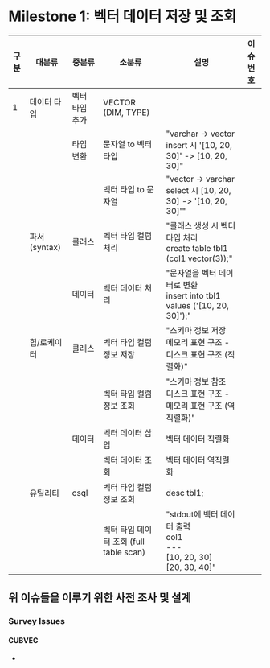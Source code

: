 # Milestone 1: 벡터 데이터 저장 및 조회

| 구분 | 대분류       | 중분류         | 소분류                                  | 설명                                                                       | 이슈 번호 |
| ---- | ------------ | -------------- | --------------------------------------- | -------------------------------------------------------------------------- | --------- |
| 1    | 데이터 타입  | 벡터 타입 추가 | VECTOR (DIM, TYPE)                      |                                                                            |           |
|      |              | 타입 변환      | 문자열 to 벡터 타입                     | "varchar -> vector<br>insert 시 '[10, 20, 30]' -> [10, 20, 30]"            |           |
|      |              |                | 벡터 타입 to 문자열                     | "vector -> varchar<br>select 시 [10, 20, 30] -> '[10, 20, 30]'"            |           |
|      | 파서(syntax) | 클래스         | 벡터 타입 컬럼 처리                     | "클래스 생성 시 벡터 타입 처리<br>create table tbl1 (col1 vector(3));"     |           |
|      |              | 데이터         | 벡터 데이터 처리                        | "문자열을 벡터 데이터로 변환<br>insert into tbl1 values ('[10, 20, 30]');" |           |
|      | 힙/로케이터  | 클래스         | 벡터 타입 컬럼 정보 저장                | "스키마 정보 저장<br>메모리 표현 구조 - 디스크 표현 구조 (직렬화)"         |           |
|      |              |                | 벡터 타입 컬럼 정보 조회                | "스키마 정보 참조<br>디스크 표현 구조 - 메모리 표현 구조 (역직렬화)"       |           |
|      |              | 데이터         | 벡터 데이터 삽입                        | 벡터 데이터 직렬화                                                         |           |
|      |              |                | 벡터 데이터 조회                        | 벡터 데이터 역직렬화                                                       |           |
|      | 유틸리티     | csql           | 벡터 타입 컬럼 정보 조회                | desc tbl1;                                                                 |           |
|      |              |                | 벡터 타입 데이터 조회 (full table scan) | "stdout에 벡터 데이터 출력<br>col1<br>---<br>[10, 20, 30]<br>[20, 30, 40]" |           |

## 위 이슈들을 이루기 위한 사전 조사 및 설계

### Survey Issues

#### CUBVEC

-
